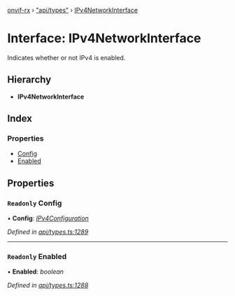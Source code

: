 [onvif-rx](../README.md) › ["api/types"](../modules/_api_types_.md) › [IPv4NetworkInterface](_api_types_.ipv4networkinterface.md)

# Interface: IPv4NetworkInterface

Indicates whether or not IPv4 is enabled.

## Hierarchy

* **IPv4NetworkInterface**

## Index

### Properties

* [Config](_api_types_.ipv4networkinterface.md#readonly-config)
* [Enabled](_api_types_.ipv4networkinterface.md#readonly-enabled)

## Properties

### `Readonly` Config

• **Config**: *[IPv4Configuration](_api_types_.ipv4configuration.md)*

*Defined in [api/types.ts:1289](https://github.com/patrickmichalina/onvif-rx/blob/3e9b152/src/api/types.ts#L1289)*

___

### `Readonly` Enabled

• **Enabled**: *boolean*

*Defined in [api/types.ts:1288](https://github.com/patrickmichalina/onvif-rx/blob/3e9b152/src/api/types.ts#L1288)*
